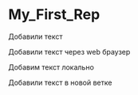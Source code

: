 ﻿# My_First_Rep

Добавили текст

Добавили текст через web браузер

Добавим текст локально

Добавили текст в новой ветке